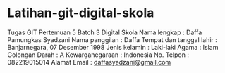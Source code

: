 # Latihan-git-digital-skola
Tugas GIT Pertemuan 5 Batch 3 Digital Skola
Nama lengkap : Daffa Pamungkas Syadzani
Nama panggilan : Daffa
Tempat dan tanggal lahir : Banjarnegara, 07 Desember 1998
Jenis kelamin : Laki-laki
Agama : Islam
Golongan Darah : A
Kewarganegaraan : Indonesia
No. Telpon : 082219015014
Alamat Email : daffasyadzani@gmail.com